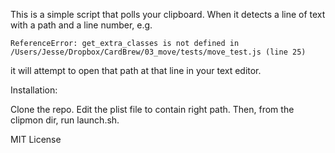 This is a simple script that polls your clipboard.
When it detects a line of text with a path and a line number, e.g.

    ReferenceError: get_extra_classes is not defined in /Users/Jesse/Dropbox/CardBrew/03_move/tests/move_test.js (line 25)

it will attempt to open that path at that line in your text editor.

Installation:

  Clone the repo.  Edit the plist file to contain right path.  Then, from the clipmon dir, run launch.sh.

MIT License
